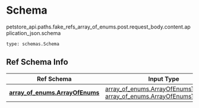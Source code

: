 # Schema
petstore_api.paths.fake_refs_array_of_enums.post.request_body.content.application_json.schema
```
type: schemas.Schema
```

## Ref Schema Info
Ref Schema | Input Type | Output Type
---------- | ---------- | -----------
[**array_of_enums.ArrayOfEnums**](../../../../../../components/schema/array_of_enums.md) | [array_of_enums.ArrayOfEnumsTupleInput](../../../../../../components/schema/array_of_enums.md#arrayofenumstupleinput), [array_of_enums.ArrayOfEnumsTuple](../../../../../../components/schema/array_of_enums.md#arrayofenumstuple) | [array_of_enums.ArrayOfEnumsTuple](../../../../../../components/schema/array_of_enums.md#arrayofenumstuple)
